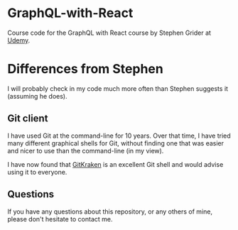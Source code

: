 # GraphQL-with-React

Course code for the GraphQL with React course by Stephen Grider at
[Udemy](https://www.udemy.com/graphql-with-react-course/).

# Differences from Stephen

I will probably check in my code much more often than Stephen suggests it (assuming he does).

## Git client

I have used Git at the command-line for 10 years. Over that time, I have tried
many different graphical shells for Git, without finding one that was easier
and nicer to use than the command-line (in my view).

I have now found that [GitKraken](https://www.gitkraken.com) is an excellent
Git shell and would advise using it to everyone.

## Questions

If you have any questions about this repository, or any others of mine, please
don't hesitate to contact me.
